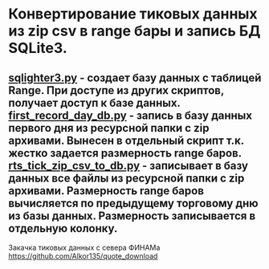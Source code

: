 # Конвертирование тиковых данных из zip csv в range бары и запись БД SQLite3.  

[sqlighter3.py](sqlighter3.py) - 
создает базу данных с таблицей Range. 
При доступе из других скриптов, получает доступ к базе данных.  
[first_record_day_db.py](first_record_day_db.py) - 
запись в базу данных первого дня из ресурсной папки c zip архивами. 
Вынесен в отдельный скрипт т.к. жестко задается размерность range баров.  
[rts_tick_zip_csv_to_db.py](old_rts_tick_zip_csv_to_db.py) - 
записывает в базу данных все файлы из ресурсной папки с zip архивами. 
Размерность range баров вычисляется по предыдущему торговому дню из базы данных. 
Размерность записывается в отдельную колонку.  
---
Закачка тиковых данных с севера ФИНАМа https://github.com/Alkor135/quote_download  
